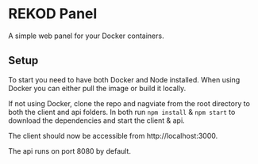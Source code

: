 # REKOD Panel
A simple web panel for your Docker containers.

## Setup
To start you need to have both Docker and Node installed. When using Docker you can either pull the image or build it locally.

If not using Docker, clone the repo and nagviate from the root directory to both the client and api folders. In both run `npm install` & `npm start` to download the dependencies and start the client & api.

The client should now be accessible from http://localhost:3000.

The api runs on port 8080 by default.

